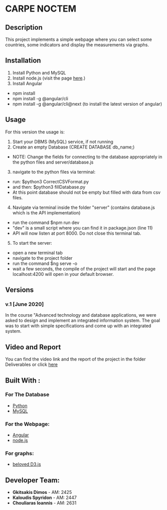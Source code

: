 # CARPE NOCTEM

## Description
This project implements a simple webpage where you can select some countries, some indicators and display the measurements via graphs.

## Installation
1. Install Python and MySQL
2. Install node.js (visit the page [here](https://nodejs.org/en/download/).)
3. Install Angular
  * npm install
  * npm install -g @angular/cli
  * npm install -g @angular/cli@next (to install the latest version of angular)


## Usage
For this version the usage is:
1. Start your DBMS (MySQL) service, if not running
2. Create an empty Database (CREATE DATABASE db_name;)
  * NOTE: Change the fields for connecting to the database appropriately in the python files and server/database.js
3. navigate to the python files via terminal:
  * run: $python3 CorrectCSVFormat.py
  * and then: $python3 fillDatabase.py
  * At this point database should not be empty but filled with data from csv files.
4. Navigate via terminal inside the folder "server" (contains   database.js which is the API implementation)
  * run the command $npm run dev
  * "dev" is a small script where you can find it in package.json (line 11)
  * API will now listen at port 8000. Do not close this terminal tab.
5. To start the server:
  * open a new terminal tab
  * navigate to the project folder
  * run the command $ng serve -o
  * wait a few seconds, the compile of the project will start and the page localhost:4200 will open in your default browser.

## Versions
### v.1 [June 2020]
In the course "Advanced technology and database applications, we were asked to design and implement an integrated information system. The goal was to start with simple specifications and come up with an integrated system.

## Video and Report
You can find the video link and the report of the project in the folder Deliverables or click [here](https://github.com/GiannisChouliaras/Advanced_Issues_in_Technology_and_Database_Applications--MYE030/tree/master/Deliverables)

## Built With :
### For The Database
* [Python](https://www.python.org/)
* [MySQL](https://www.mysql.com/)

### For the Webpage:
* [Angular](https://angular.io/)
* [node.js](https://nodejs.org/en/)

### For graphs:
* [beloved D3.js](https://d3js.org/)

## Developer Team:
* **Gkitsakis Dimos** - AM: 2425
* **Kaloudis Spyridon** - AM: 2447
* **Chouliaras Ioannis** - AM: 2631
